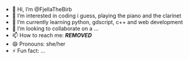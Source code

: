 - 👋 Hi, I’m @FjellaTheBirb
- 👀 I’m interested in coding i guess, playing the piano and the clarinet 
- 🌱 I’m currently learning python, gdscript, c++ and web development
- 💞️ I’m looking to collaborate on a ...
- 📫 How to reach me: ***REMOVED***
- 😄 Pronouns: she/her
- ⚡ Fun fact: ...

<!---
FjellaTheBirb/FjellaTheBirb is a ✨ special ✨ repository because its `README.md` (this file) appears on your GitHub profile.
You can click the Preview link to take a look at your changes.
--->
